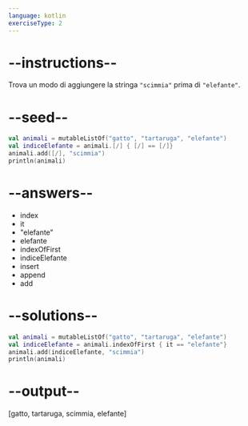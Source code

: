 ```yaml
---
language: kotlin
exerciseType: 2
---
```


# --instructions--

Trova un modo di aggiungere la stringa `"scimmia"` prima di `"elefante"`.

# --seed--

```kotlin
val animali = mutableListOf("gatto", "tartaruga", "elefante")
val indiceElefante = animali.[/] { [/] == [/]}
animali.add([/], "scimmia")
println(animali)
```

# --answers--

- index
- it
- "elefante"
- elefante
- indexOfFirst
- indiceElefante
- insert
- append
- add

# --solutions--

```kotlin
val animali = mutableListOf("gatto", "tartaruga", "elefante")
val indiceElefante = animali.indexOfFirst { it == "elefante"}
animali.add(indiceElefante, "scimmia")
println(animali)
```

# --output--

[gatto, tartaruga, scimmia, elefante]

